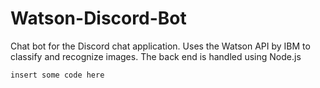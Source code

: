 # Watson-Discord-Bot

Chat bot for the Discord chat application. Uses the Watson API by IBM to classify and recognize images. The back end is handled using Node.js

```
insert some code here



```

